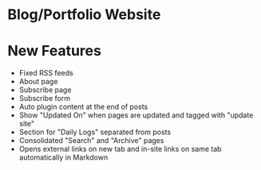 # Blog/Portfolio Website



# New Features

* Fixed RSS feeds
* About page
* Subscribe page
* Subscribe form
* Auto plugin content at the end of posts
* Show "Updated On" when pages are updated and tagged with "update site"
* Section for "Daily Logs" separated from posts
* Consolidated "Search" and "Archive" pages
* Opens external links on new tab and in-site links on same tab automatically in Markdown
